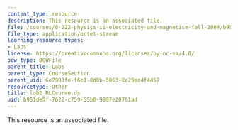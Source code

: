 ```yaml
---
content_type: resource
description: This resource is an associated file.
file: /courses/8-022-physics-ii-electricity-and-magnetism-fall-2004/b951de5f7622c75955b09897e20761ad_lab2_RLCcurve.ds
file_type: application/octet-stream
learning_resource_types:
- Labs
license: https://creativecommons.org/licenses/by-nc-sa/4.0/
ocw_type: OCWFile
parent_title: Labs
parent_type: CourseSection
parent_uid: 6e7983fe-f6c1-8d0b-5063-8e29ea4f4457
resourcetype: Other
title: lab2_RLCcurve.ds
uid: b951de5f-7622-c759-55b0-9897e20761ad
---
```

This resource is an associated file.